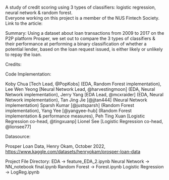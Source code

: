 A study of credit scoring using 3 types of classifiers: logistic regression, neural network & random forest.  
Everyone working on this project is a member of the NUS Fintech Society.  
Link to the article:   


Summary:
Using a dataset about loan transactions from 2009 to 2017 on the P2P platform Prosper, we set out to compare the 3 types of classifiers & their performance at performing a binary classification of whether a potential lender, 
based on the loan request issued, is either likely or unlikely to repay the loan.  

Credits: 

Code Implementation:

Koby Chua [Tech Lead, @PopKobs] (EDA, Random Forest implementation), Lee Wen Yeong [Neural Network Lead, @harvestingmoon] (EDA, Neural Network implementation), 
Jerry Yang [EDA Lead, @mcxraider] (EDA, Neural Network implementation), Tan Jing Jie [@jjtan444] (Neural Network implementation)
Sparsh Kumar [@justsparsh] (Random Forest implementation), Yang Yee [@yangyee-hub] (Random Forest implementation & performance measures), 
Peh Ting Xuan [Logistic Regression co-head, @tingxuanp] Lionel See [Logistic Regression co-head, @lionsee77]

Datasource:

Prosper Loan Data, Henry Okam, October 2022, https://www.kaggle.com/datasets/henryokam/prosper-loan-data


Project File Directory:
EDA -> feature_EDA_2.ipynb
Neural Network -> NN_notebook final.ipynb
Random Forest -> Forest.ipynb
Logistic Regression -> LogReg.ipynb
